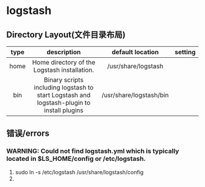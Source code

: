 # logstash

## Directory Layout(文件目录布局)

|type|description|default location|setting|
|:--:|:--:|:--:|:--:|
|home|Home directory of the Logstash installation.|/usr/share/logstash||
|bin|Binary scripts including logstash to start Logstash and logstash-plugin to install plugins|/usr/share/logstash/bin||

## 错误/errors

### WARNING: Could not find logstash.yml which is typically located in $LS_HOME/config or /etc/logstash.

1. sudo ln -s /etc/logstash /usr/share/logstash/config
2. 

































